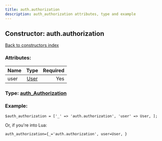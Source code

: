 ```yaml
---
title: auth.authorization
description: auth_authorization attributes, type and example
---
```

## Constructor: auth.authorization  
[Back to constructors index](index.md)



### Attributes:

| Name     |    Type       | Required |
|----------|:-------------:|---------:|
|user|[User](../types/User.md) | Yes|



### Type: [auth\_Authorization](../types/auth_Authorization.md)


### Example:

```
$auth_authorization = ['_' => 'auth.authorization', 'user' => User, ];
```  

Or, if you're into Lua:  


```
auth_authorization={_='auth.authorization', user=User, }

```


